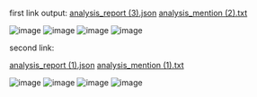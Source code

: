first link output:
[analysis_report (3).json](https://github.com/user-attachments/files/20538659/analysis_report.3.json)
[analysis_mention (2).txt](https://github.com/user-attachments/files/20538658/analysis_mention.2.txt)

![image](https://github.com/user-attachments/assets/b6e2e2ec-54be-469e-b8d3-d324170baba2)
![image](https://github.com/user-attachments/assets/9e918926-9109-4644-956d-e1da54b9adbf)
![image](https://github.com/user-attachments/assets/389e35fb-fd8f-4fef-8e47-ccb7ba8ab711)
![image](https://github.com/user-attachments/assets/9f3af7da-15d2-4868-82a1-317b349d964c)






second link:

[analysis_report (1).json](https://github.com/user-attachments/files/20538505/analysis_report.1.json)
[analysis_mention (1).txt](https://github.com/user-attachments/files/20538504/analysis_mention.1.txt)

![image](https://github.com/user-attachments/assets/472f2da8-8e3d-4000-8775-f2759dff16aa)
![image](https://github.com/user-attachments/assets/8f0c5a51-03ed-4997-ac80-ba6deb1f13a2)
![image](https://github.com/user-attachments/assets/6b0f28f0-0798-418b-b553-b51b25e1e7af)
![image](https://github.com/user-attachments/assets/90a0c132-f5e0-48cc-b319-ad2b0974e218)







